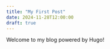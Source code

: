 ```yaml
---
title: "My First Post"
date: 2024-11-28T12:00:00
draft: true
---
```

Welcome to my blog powered by Hugo!
